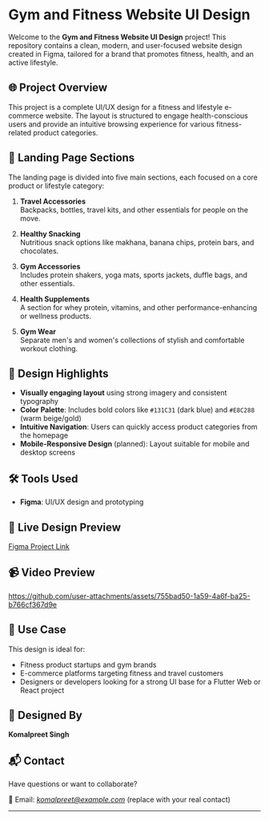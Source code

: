 # Gym and Fitness Website UI Design

Welcome to the **Gym and Fitness Website UI Design** project! This repository contains a clean, modern, and user-focused website design created in Figma, tailored for a brand that promotes fitness, health, and an active lifestyle.

## 🌐 Project Overview

This project is a complete UI/UX design for a fitness and lifestyle e-commerce website. The layout is structured to engage health-conscious users and provide an intuitive browsing experience for various fitness-related product categories.

## 🧩 Landing Page Sections

The landing page is divided into five main sections, each focused on a core product or lifestyle category:

1. **Travel Accessories**  
   Backpacks, bottles, travel kits, and other essentials for people on the move.

2. **Healthy Snacking**  
   Nutritious snack options like makhana, banana chips, protein bars, and chocolates.

3. **Gym Accessories**  
   Includes protein shakers, yoga mats, sports jackets, duffle bags, and other essentials.

4. **Health Supplements**  
   A section for whey protein, vitamins, and other performance-enhancing or wellness products.

5. **Gym Wear**  
   Separate men's and women's collections of stylish and comfortable workout clothing.

## 🎨 Design Highlights

- **Visually engaging layout** using strong imagery and consistent typography  
- **Color Palette**: Includes bold colors like `#131C31` (dark blue) and `#E8C288` (warm beige/gold)  
- **Intuitive Navigation**: Users can quickly access product categories from the homepage  
- **Mobile-Responsive Design** (planned): Layout suitable for mobile and desktop screens  

## 🛠 Tools Used

- **Figma**: UI/UX design and prototyping

## 🔗 Live Design Preview

[Figma Project Link](https://www.figma.com/design/NLmUI3QWfviLcQimLJx7zl/website-desgin-gym?t=T1wLcjJcSs87stDN-0)

## 📹 Video Preview


https://github.com/user-attachments/assets/755bad50-1a59-4a6f-ba25-b766cf367d9e


## 🚀 Use Case

This design is ideal for:

- Fitness product startups and gym brands  
- E-commerce platforms targeting fitness and travel customers  
- Designers or developers looking for a strong UI base for a Flutter Web or React project  

## 👤 Designed By

**Komalpreet Singh**

## 📬 Contact

Have questions or want to collaborate?

📧 Email: *komalpreet@example.com* (replace with your real contact)

---
